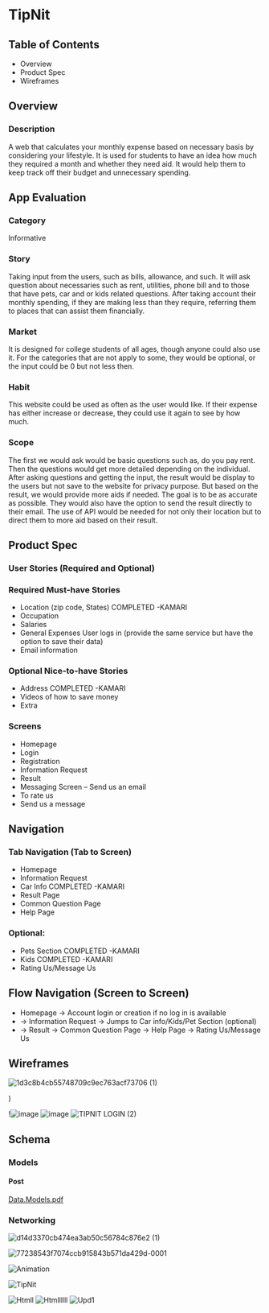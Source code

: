 #											 TipNit
## Table of Contents
* Overview
*	Product Spec
*	Wireframes
## Overview
### Description
A web that calculates your monthly expense based on necessary basis by considering your lifestyle. It is used for students to have an idea how much they required a month and whether they need aid. It would help them to keep track off their budget and unnecessary spending.
## App Evaluation
###	Category 
Informative
###	Story 
   Taking input from the users, such as bills, allowance, and such. It will ask question about necessaries such as rent, utilities, phone bill and to those that have pets, car and or kids related questions. After taking account their monthly spending, if they are making less than they require, referring them to places that can assist them financially.
###	Market 
It is designed for college students of all ages, though anyone could also use it. For the categories that are not apply to some, they would be optional, or the input could be 0 but not less then. 
###	Habit 
This website could be used as often as the user would like. If their expense has either increase or decrease, they could use it again to see by how much.
### Scope 
The first we would ask would be basic questions such as, do you pay rent. Then the questions would get more detailed depending on the individual. After asking questions and getting the input, the result would be display to the users but not save to the website for privacy purpose. But based on the result, we would provide more aids if needed. The goal is to be as accurate as possible. They would also have the option to send the result directly to their email. The use of API would be needed for not only their location but to direct them to more aid based on their result.
## Product Spec
### User Stories (Required and Optional)
### Required Must-have Stories
*	Location (zip code, States) COMPLETED -KAMARI
*	Occupation
*	Salaries
*	General Expenses User logs in (provide the same service but have the option to save their data)
*	Email information
	
### Optional Nice-to-have Stories
*	Address COMPLETED -KAMARI
*	Videos of how to save money
*	Extra
### Screens

* Homepage	
* Login
* Registration
* Information Request
* Result
* Messaging Screen – Send us an email 
* To rate us 
* Send us a message
 ## Navigation
### Tab Navigation (Tab to Screen)
*	Homepage
*	Information Request
*	Car Info  COMPLETED -KAMARI
*	Result Page
*	Common Question Page
*	Help Page
### Optional:
*	Pets Section COMPLETED -KAMARI
*	Kids COMPLETED -KAMARI
*	Rating Us/Message Us
## Flow Navigation (Screen to Screen)
*	Homepage -> Account login or creation if no log in is available
*	-> Information Request -> Jumps to Car info/Kids/Pet Section (optional)
*	-> Result -> Common Question Page -> Help Page -> Rating Us/Message Us
## Wireframes
   
![1d3c8b4cb55748709c9ec763acf73706 (1)](https://user-images.githubusercontent.com/70302665/194457482-af39f551-2980-4f1d-92c3-995903c90faa.jpeg)

)

!![image](https://user-images.githubusercontent.com/70302665/193974656-aac6acd9-54f9-4212-a013-4387090400f5.png)
![image](https://user-images.githubusercontent.com/70302665/193973450-24d766c6-8a50-4d6b-afc7-79ecc53b25bc.png)
![TIPNIT LOGIN (2)](https://user-images.githubusercontent.com/70302665/193977405-5961dd94-f495-45b0-afc3-c57229ebe036.JPG)
## Schema
### Models
#### Post
[Data.Models.pdf](https://github.com/Tipnit/demo-repository/files/9770300/Data.Models.pdf)




### Networking


![d14d3370cb474ea3ab50c56784c876e2 (1)](https://user-images.githubusercontent.com/70302665/195493526-6cb8c090-d87e-4cc0-bc9b-d2de75253867.jpeg)

   
![77238543f7074ccb915843b571da429d-0001](https://user-images.githubusercontent.com/70302665/195485826-b8ff52db-9f26-4f59-9379-ddb55d016704.jpg)


![Animation](https://user-images.githubusercontent.com/112031151/196852315-be8b651b-4a10-4350-928b-5a55694a6332.gif)

![TipNit](https://user-images.githubusercontent.com/77214902/202350011-4a56ec83-216f-44c4-aa4e-469473fb000a.gif)


![Htmll](https://user-images.githubusercontent.com/70302665/199636298-9d336de3-ac20-4098-bf94-98f2141d2ed5.gif)
![Htmllllll](https://user-images.githubusercontent.com/70302665/200990120-32a7b3b0-dd63-40b3-bff9-b10a494d8c48.gif)
![Upd1](https://user-images.githubusercontent.com/70302665/200992087-e5c71a3a-5809-4616-b699-9fe722ffb18a.gif)



